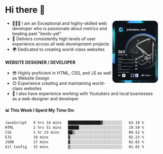<link rel="stylesheet" href="./main.css">

# Hi there 👋
<a href="https://app.daily.dev/Abubakar_Yasir"><img src="https://github.com/AbubakarYasir/AbubakarYasir/blob/main/devcard.svg" align="right" width="150" alt="Abubakar Yasir's Dev Card"/></a>

- 👨🏻‍💻 I am an Exceptional and highly-skilled web developer who is passionate about metrics and beating past "bests-yet"
- 👤 Delivers consistently high levels of user experience across all web development projects
- 🌍 Dedicated to creating world-class websites

#### WEBSITE DESIGNER / DEVELOPER

- 😎 Highly proficient in HTML, CSS, and JS
as well as Website Design
- 🙃 Experience creating and maintaining world-class websites
- 💼 I also have experience working with Youtubers and local businesses as a web designer and developer

#### 📊 This Week I Spent My Time On:
<!--START_SECTION:waka-->

```text
JavaScript   9 hrs 14 mins   ███████████████▓░░░░░░░░░   63.18 %
HTML         2 hrs 51 mins   █████░░░░░░░░░░░░░░░░░░░░   19.59 %
CSS          1 hr 23 mins    ██▒░░░░░░░░░░░░░░░░░░░░░░   09.52 %
EJS          19 mins         ▓░░░░░░░░░░░░░░░░░░░░░░░░   02.23 %
JSON         17 mins         ▓░░░░░░░░░░░░░░░░░░░░░░░░   02.02 %
Git Config   15 mins         ▒░░░░░░░░░░░░░░░░░░░░░░░░   01.81 %
```

<!--END_SECTION:waka-->


\
&nbsp;
\
&nbsp;
\
&nbsp;
\
&nbsp;


